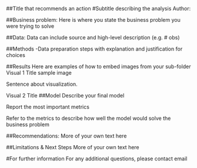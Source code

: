 ##Title that recommends an action
#Subtitle describing the analysis
Author:

##Business problem:
Here is where you state the business problem you were trying to solve

##Data:
Data can include source and high-level description (e.g. # obs)

##Methods
-Data preparation steps with explanation and justification for choices

##Results
Here are examples of how to embed images from your sub-folder
Visual 1 Title
sample image

Sentence about visualization.

Visual 2 Title
##Model
Describe your final model

Report the most important metrics

Refer to the metrics to describe how well the model would solve the business problem

##Recommendations:
More of your own text here

##Limitations & Next Steps
More of your own text here

#For further information
For any additional questions, please contact email
